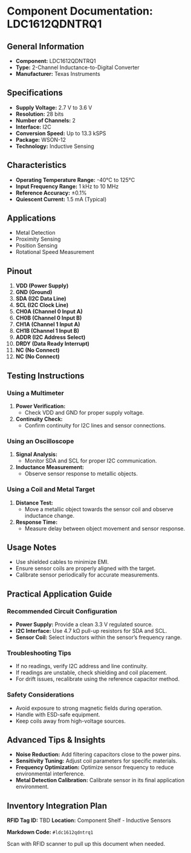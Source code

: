 # Component Documentation: LDC1612QDNTRQ1

## General Information

- **Component:** LDC1612QDNTRQ1
- **Type:** 2-Channel Inductance-to-Digital Converter
- **Manufacturer:** Texas Instruments

## Specifications

- **Supply Voltage:** 2.7 V to 3.6 V
- **Resolution:** 28 bits
- **Number of Channels:** 2
- **Interface:** I2C
- **Conversion Speed:** Up to 13.3 kSPS
- **Package:** WSON-12
- **Technology:** Inductive Sensing

## Characteristics

- **Operating Temperature Range:** -40°C to 125°C
- **Input Frequency Range:** 1 kHz to 10 MHz
- **Reference Accuracy:** ±0.1%
- **Quiescent Current:** 1.5 mA (Typical)

## Applications

- Metal Detection
- Proximity Sensing
- Position Sensing
- Rotational Speed Measurement

## Pinout

1. **VDD (Power Supply)**
2. **GND (Ground)**
3. **SDA (I2C Data Line)**
4. **SCL (I2C Clock Line)**
5. **CH0A (Channel 0 Input A)**
6. **CH0B (Channel 0 Input B)**
7. **CH1A (Channel 1 Input A)**
8. **CH1B (Channel 1 Input B)**
9. **ADDR (I2C Address Select)**
10. **DRDY (Data Ready Interrupt)**
11. **NC (No Connect)**
12. **NC (No Connect)**

## Testing Instructions

### Using a Multimeter

1. **Power Verification:**
    - Check VDD and GND for proper supply voltage.
2. **Continuity Check:**
    - Confirm continuity for I2C lines and sensor connections.

### Using an Oscilloscope

1. **Signal Analysis:**
    - Monitor SDA and SCL for proper I2C communication.
2. **Inductance Measurement:**
    - Observe sensor response to metallic objects.

### Using a Coil and Metal Target

1. **Distance Test:**
    - Move a metallic object towards the sensor coil and observe inductance change.
2. **Response Time:**
    - Measure delay between object movement and sensor response.

## Usage Notes

- Use shielded cables to minimize EMI.
- Ensure sensor coils are properly aligned with the target.
- Calibrate sensor periodically for accurate measurements.

## Practical Application Guide

### Recommended Circuit Configuration

- **Power Supply:** Provide a clean 3.3 V regulated source.
- **I2C Interface:** Use 4.7 kΩ pull-up resistors for SDA and SCL.
- **Sensor Coil:** Select inductors within the sensor’s frequency range.

### Troubleshooting Tips

- If no readings, verify I2C address and line continuity.
- If readings are unstable, check shielding and coil placement.
- For drift issues, recalibrate using the reference capacitor method.

### Safety Considerations

- Avoid exposure to strong magnetic fields during operation.
- Handle with ESD-safe equipment.
- Keep coils away from high-voltage sources.

## Advanced Tips & Insights

- **Noise Reduction:** Add filtering capacitors close to the power pins.
- **Sensitivity Tuning:** Adjust coil parameters for specific materials.
- **Frequency Optimization:** Optimize sensor frequency to reduce environmental interference.
- **Metal Detection Calibration:** Calibrate sensor in its final application environment.

## Inventory Integration Plan

**RFID Tag ID:** TBD **Location:** Component Shelf - Inductive Sensors

**Markdown Code:** `#ldc1612qdntrq1`

Scan with RFID scanner to pull up this document when needed.